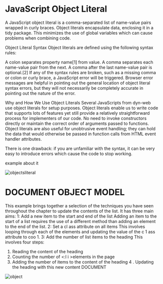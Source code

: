 
# JavaScript Object Literal


A JavaScript object literal is a comma-separated list of name-value pairs wrapped in curly braces. Object literals encapsulate data, enclosing it in a tidy package. This minimizes the use of global variables which can cause problems when combining code.

Object Literal Syntax
Object literals are defined using the following syntax rules:

A colon separates property name[1] from value.
A comma separates each name-value pair from the next.
A comma after the last name-value pair is optional.[2]
If any of the syntax rules are broken, such as a missing comma or colon or curly brace, a JavaScript error will be triggered. Browser error messages are helpful in pointing out the general location of object literal syntax errors, but they will not necessarily be completely accurate in pointing out the nature of the error.

Why and How We Use Object Literals
Several JavaScripts from dyn-web use object literals for setup purposes. Object literals enable us to write code that supports lots of features yet still provide a relatively straightforward process for implementers of our code. No need to invoke constructors directly or maintain the correct order of arguments passed to functions. Object literals are also useful for unobtrusive event handling; they can hold the data that would otherwise be passed in function calls from HTML event handler attributes.

There is one drawback: if you are unfamiliar with the syntax, it can be very easy to introduce errors which cause the code to stop working.

example about it 

![objectsliteral](https://miro.medium.com/max/2880/1*96Uu1IPFGKxqspDd9GUoMA.png)









# DOCUMENT OBJECT MODEL

This example brings together a selection of
the techniques you have seen throughout the
chapter to update the contents of the list.
It has three main aims:
1: Add a new item to the start and end of the list
Adding an item to the start of a list requires the use of a different method
than adding an element to the end of the list.
2: Set a cl ass attribute on all items
This involves looping through each of the <l i >elements and updating
the value of the c 1 ass attribute to coo 1.
3: Add the number of list items to the heading
This involves four steps:


1. Reading the content of the heading
2. Counting the number of <:l i >elements in the page
3. Adding the number of items to the content of the heading
4 . Updating the heading with this new content
DOCUMENT

![object](https://appdividend.com/wp-content/uploads/2019/03/Javascript-Objects-Tutorial-Example-Working-With-Objects-in-JS.png)



